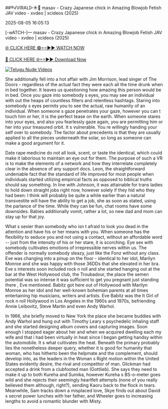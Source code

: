 ##®️√VIRAL▷☀️👄    masav - Crazy Japanese chick in Amazing Blowjob Fetish JAV video - xvdeo &#124; xcideos (2025)

2025-08-05 16:05:13



[-wATCH-]—    masav - Crazy Japanese chick in Amazing Blowjob Fetish JAV video - xvdeo &#124; xcideos (2025)

[🌐 CLICK HERE 🟢==►► WATCH NOW](https://www.youtucams.com/tracking/githubcom)

[🔴 CLICK HERE 🌐==►► Download Now](https://www.youtucams.com/tracking/githubcom)

[![Telugu Nude Videos](https://i.imgur.com/dJHk4Zq.gif)](https://www.youtucams.com/tracking/githubcom)



She additionally fell into a hot affair with Jim Morrison, lead singer of The Doors - regardless of the actual fact they were each all the time drunk when in bed together. It leaves us questioning how amazing this person would be in bed. Once you gaze into somebody s eyes, you may see an individual with out the heaps of countless filters and relentless hashtags. Staring into somebody s eyes permits you to see the actual, raw humanity of an individual. When someone s gaze penetrates your gaze, however you can t touch him or her, it is the perfect tease on the earth. When someone stares into your eyes, and also you fearlessly gaze again, you are permitting him or her into your treasured orbit. It s vulnerable. You re willingly handing your self over to somebody. The factor about precedents is that they are usually applied to all the pieces underneath the solar, so long as someone can make a good argument for it.

Date rape medicine do not all look, scent, or taste the identical, which could make it laborious to maintain an eye out for them. The purpose of such a VR is to make the elements of a network and how they interrelate completely clear in the absence of any support docs. Leon, the straightforward undeniable fact that the standard of life improved for most people when individuals started utilizing empirical facts as opposed to biblical truths should say something. In line with Johnson, it was attainable for trans ladies to hold down  straight  jobs right now, however solely if they hid who they had been:  I think will probably be quite a while earlier than a natural transvestite will have the ability to get a job,  she as soon as stated, using the parlance of the time. While they can be fun, chat rooms have some downsides. Babies additionally vomit, rather a lot, so new dad and mom can stay up for that joy.

What s sexier than somebody who isn t afraid to look you dead in the attention and have his or her means with you. When someone has the flexibility to seduce you and not using a contact, without an affordable word -- just from the intensity of his or her stare, it is scorching. Eye sex with somebody cultivates emotions of irrepressible nerves within us. The offender is normally somebody sleazy, just like the Fonz without any class. Eve was changing into a pinup on the floor - identical to her idol, Marilyn Monroe and she was happy with those 36DDs that she elevated in her bra. Eve s interests soon included rock  n  roll and she started hanging out at the bar at the West Hollywood club, the Troubadour, the place  the semen potential was so intense it was sufficient to get you pregnant just standing there , Eve mentioned. Babitz got here out of Hollywood with Marilyn Monroe as her idol and her well-known bohemian parents at all times entertaining hip musicians, writers and artists. Eve Babitz was the It Girl of rock  n  roll Hollywood in Los Angeles in the 1960s and 1970s, befriending Annie Leibovitz, Steve Martin and even Andy Warhol.

In 1966, she briefly moved to New York the place she became buddies with Andy Warhol and hung out with Timothy Leary s psychedelic inhaling staff and she started designing album covers and capturing images. Soon enough I stopped eager about her and when we acquired dwelling each my wife and that i had been virtually in heat since I began getting handsy within the automobile. It s what cultivates the heat. Beneath the primary probably lies the nonetheless deeper query, whether it is good for humanity that woman, who has hitherto been the helpmate and the complement, should develop into, as the leaders in the Woman s Right motion within the United States evidently desire, the rival and competitor of man. Glickman had accepted a drink from a clubfooted man (Gottlieb). She says they need to  make it up  to both Kureha and Sumika, however Kureha s BS-o-meter goes wild and she rejects their seemingly heartfelt attempts (none of you really believed them although, right?), sending Kaoru back to the flock in tears. Meanwhile, Sam tracks down a misplaced love, Skye finds out about David s secret power lunches with her father, and Wheeler goes to increasing lengths to avoid a romantic blunder with Misty.